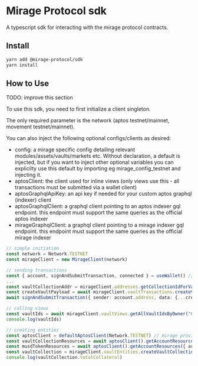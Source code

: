 # Mirage Protocol sdk

A typescript sdk for interacting with the mirage protocol contracts.

## Install

```zsh
yarn add @mirage-protocol/sdk
yarn install
```

## How to Use
TODO: improve this section

To use this sdk, you need to first initialize a client singleton.

The only required parameter is the network (aptos testnet/mainnet, movement testnet/mainnet).

You can also inject the following optional configs/clients as desired:
  - config: a mirage specific config detailing relevant modules/assets/vaults/markets etc.  Without declaration, a default is injected, but if you want to inject other optional variables you can explicilty use this default by importing eg mirage_config_testnet and injecting it.
  - aptosClient: the client used for inline views (only views use this - all transactions must be submitted via a wallet client)
  - aptosGraphqlApiKey: an api key if needed for your custom aptos graphql (indexer) client
  - aptosGraphqlClient: a graphql client pointing to an aptos indexer gql endpoint.  this endpoint must support the same queries as the official aptos indexer
  - mirageGraphqlClient: a graphql client pointing to a mirage indexer gql endpoint.  this endpoint must support the same queries as the official mirage indexer

```ts
// simple initiation
const network = Network.TESTNET
const mirageClient = new MirageClient(network)

// sending transactions
const { account, signAndSubmitTransaction, connected } = useWallet() // from '@aptos-labs/wallet-adapter-react'
...
const vaultCollectionAddr = mirageClient.addresses.getCollectionIdForVaultPair(MoveCoin.APT, MoveToken.mUSD)
const createVaultPayload = await mirageClient.vaultTransactions.createVaultAndAddCollateral(vaultCollectionAddr, 10)
await signAndSubmitTransaction({ sender: account.address, data: {...createVaultPayload } })

// calling views
const vaultIds = await mirageClient.vaultViews.getAllVaultIdsByOwner("0xcafe")
console.log(vaultIds)

// creating entities
const aptosClient = defaultAptosClient(Network.TESTNET) // mirage provides a default aptos client constructor, you can also create your own via the 'Aptos' object from the '@aptos-labs/ts-sdk'
const vaultCollectionResources = await aptosClient().getAccountResources({ accountAddress: vaultCollectionAddr })
const musdTokenResources = await aptosClient().getAccountResources({ accountAddress: mirageClient.addresses.getAssetTokenMetadata(MoveToken.mUSD)})
const vaultCollection = mirageClient.vaultEntities.createVaultCollection(vaultCollectionResources, musdTokenResources, vaultCollectionAddr)
console.log(vaultCollection.totalCollateral)
```
